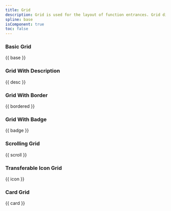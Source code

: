 ```yaml
---
title: Grid
description: Grid is used for the layout of function entrances. Grid divides the page or specific area into several equal blocks to form several function entrances.
spline: base
isComponent: true
toc: false
---
```


### Basic Grid

{{ base }}

### Grid With Description 

{{ desc }}

### Grid With Border

{{ bordered }}

### Grid With Badge

{{ badge }}

### Scrolling Grid

{{ scroll }}

### Transferable Icon Grid

{{ icon }}

### Card Grid

{{ card }}
